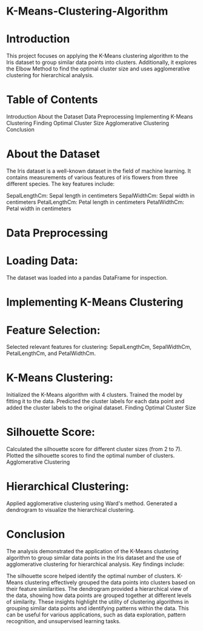# K-Means-Clustering-Algorithm

# Introduction
This project focuses on applying the K-Means clustering algorithm to the Iris dataset to group similar data points into clusters. Additionally, it explores the Elbow Method to find the optimal cluster size and uses agglomerative clustering for hierarchical analysis.

# Table of Contents
Introduction
About the Dataset
Data Preprocessing
Implementing K-Means Clustering
Finding Optimal Cluster Size
Agglomerative Clustering
Conclusion

# About the Dataset
The Iris dataset is a well-known dataset in the field of machine learning. It contains measurements of various features of iris flowers from three different species. The key features include:

SepalLengthCm: Sepal length in centimeters
SepalWidthCm: Sepal width in centimeters
PetalLengthCm: Petal length in centimeters
PetalWidthCm: Petal width in centimeters

# Data Preprocessing
# Loading Data:
The dataset was loaded into a pandas DataFrame for inspection.

# Implementing K-Means Clustering

# Feature Selection:
Selected relevant features for clustering: SepalLengthCm, SepalWidthCm, PetalLengthCm, and PetalWidthCm.

# K-Means Clustering:
Initialized the K-Means algorithm with 4 clusters.
Trained the model by fitting it to the data.
Predicted the cluster labels for each data point and added the cluster labels to the original dataset.
Finding Optimal Cluster Size

# Silhouette Score:
Calculated the silhouette score for different cluster sizes (from 2 to 7).
Plotted the silhouette scores to find the optimal number of clusters.
Agglomerative Clustering

# Hierarchical Clustering:
Applied agglomerative clustering using Ward's method.
Generated a dendrogram to visualize the hierarchical clustering.

# Conclusion
The analysis demonstrated the application of the K-Means clustering algorithm to group similar data points in the Iris dataset and the use of agglomerative clustering for hierarchical analysis. Key findings include:

The silhouette score helped identify the optimal number of clusters.
K-Means clustering effectively grouped the data points into clusters based on their feature similarities.
The dendrogram provided a hierarchical view of the data, showing how data points are grouped together at different levels of similarity.
These insights highlight the utility of clustering algorithms in grouping similar data points and identifying patterns within the data. This can be useful for various applications, such as data exploration, pattern recognition, and unsupervised learning tasks.
